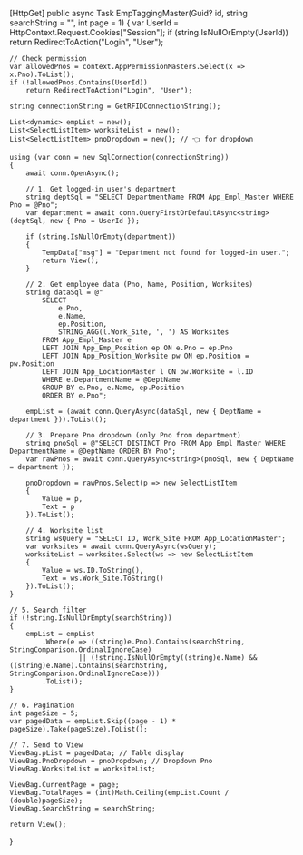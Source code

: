 [HttpGet]
public async Task<IActionResult> EmpTaggingMaster(Guid? id, string searchString = "", int page = 1)
{
    var UserId = HttpContext.Request.Cookies["Session"];
    if (string.IsNullOrEmpty(UserId))
        return RedirectToAction("Login", "User");

    // Check permission
    var allowedPnos = context.AppPermissionMasters.Select(x => x.Pno).ToList();
    if (!allowedPnos.Contains(UserId))
        return RedirectToAction("Login", "User");

    string connectionString = GetRFIDConnectionString();

    List<dynamic> empList = new();
    List<SelectListItem> worksiteList = new();
    List<SelectListItem> pnoDropdown = new(); // 👈 for dropdown

    using (var conn = new SqlConnection(connectionString))
    {
        await conn.OpenAsync();

        // 1. Get logged-in user's department
        string deptSql = "SELECT DepartmentName FROM App_Empl_Master WHERE Pno = @Pno";
        var department = await conn.QueryFirstOrDefaultAsync<string>(deptSql, new { Pno = UserId });

        if (string.IsNullOrEmpty(department))
        {
            TempData["msg"] = "Department not found for logged-in user.";
            return View();
        }

        // 2. Get employee data (Pno, Name, Position, Worksites)
        string dataSql = @"
            SELECT 
                e.Pno,
                e.Name,
                ep.Position,
                STRING_AGG(l.Work_Site, ', ') AS Worksites
            FROM App_Empl_Master e
            LEFT JOIN App_Emp_Position ep ON e.Pno = ep.Pno
            LEFT JOIN App_Position_Worksite pw ON ep.Position = pw.Position
            LEFT JOIN App_LocationMaster l ON pw.Worksite = l.ID
            WHERE e.DepartmentName = @DeptName
            GROUP BY e.Pno, e.Name, ep.Position
            ORDER BY e.Pno";

        empList = (await conn.QueryAsync(dataSql, new { DeptName = department })).ToList();

        // 3. Prepare Pno dropdown (only Pno from department)
        string pnoSql = @"SELECT DISTINCT Pno FROM App_Empl_Master WHERE DepartmentName = @DeptName ORDER BY Pno";
        var rawPnos = await conn.QueryAsync<string>(pnoSql, new { DeptName = department });

        pnoDropdown = rawPnos.Select(p => new SelectListItem
        {
            Value = p,
            Text = p
        }).ToList();

        // 4. Worksite list
        string wsQuery = "SELECT ID, Work_Site FROM App_LocationMaster";
        var worksites = await conn.QueryAsync(wsQuery);
        worksiteList = worksites.Select(ws => new SelectListItem
        {
            Value = ws.ID.ToString(),
            Text = ws.Work_Site.ToString()
        }).ToList();
    }

    // 5. Search filter
    if (!string.IsNullOrEmpty(searchString))
    {
        empList = empList
            .Where(e => ((string)e.Pno).Contains(searchString, StringComparison.OrdinalIgnoreCase)
                     || (!string.IsNullOrEmpty((string)e.Name) && ((string)e.Name).Contains(searchString, StringComparison.OrdinalIgnoreCase)))
            .ToList();
    }

    // 6. Pagination
    int pageSize = 5;
    var pagedData = empList.Skip((page - 1) * pageSize).Take(pageSize).ToList();

    // 7. Send to View
    ViewBag.pList = pagedData; // Table display
    ViewBag.PnoDropdown = pnoDropdown; // Dropdown Pno
    ViewBag.WorksiteList = worksiteList;

    ViewBag.CurrentPage = page;
    ViewBag.TotalPages = (int)Math.Ceiling(empList.Count / (double)pageSize);
    ViewBag.SearchString = searchString;

    return View();
}
